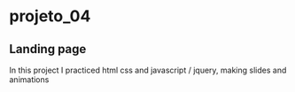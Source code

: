 # projeto_04
## Landing page

In this project I practiced html css and javascript / jquery, making slides and animations
